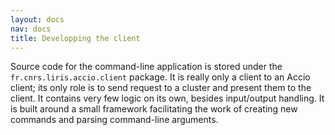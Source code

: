 ```yaml
---
layout: docs
nav: docs
title: Developping the client
---
```


Source code for the command-line application is stored under the `fr.cnrs.liris.accio.client` package.
It is really only a client to an Accio client; its only role is to send request to a cluster and present them to the client.
It contains very few logic on its own, besides input/output handling.
It is built around a small framework facilitating the work of creating new commands and parsing command-line arguments.

